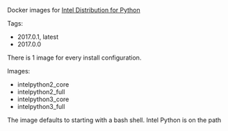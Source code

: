 Docker images for [Intel Distribution for Python](https://software.intel.com/en-us/intel-distribution-for-python)

Tags:

* 2017.0.1, latest
* 2017.0.0

There is 1 image for every install configuration.

Images:

* intelpython2_core
* intelpython2_full
* intelpython3_core
* intelpython3_full

The image defaults to starting with a bash shell. Intel Python is on the path

